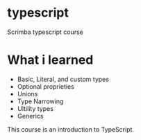 # typescript
Scrimba typescript course

# What i learned 

- Basic, Literal, and custom types
- Optional proprieties
- Unions
- Type Narrowing
- Ultility types
- Generics

This course is an introduction to TypeScript.
